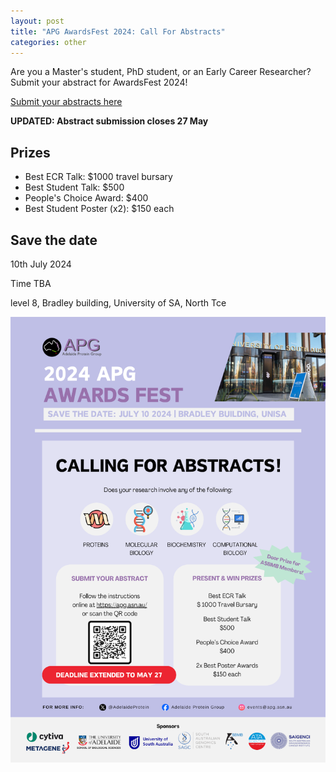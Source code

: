 ```yaml
---
layout: post
title: "APG AwardsFest 2024: Call For Abstracts"
categories: other
---
```


Are you a Master's student, PhD student, or an Early Career Researcher? 
Submit your abstract for AwardsFest 2024!

[Submit your abstracts here](https://forms.gle/Q4wakBV2bZGjxTUG8)

__UPDATED: Abstract submission closes 27 May__

## Prizes

 - Best ECR Talk: $1000 travel bursary
 - Best Student Talk: $500
 - People's Choice Award: $400
 - Best Student Poster (x2): $150 each

## Save the date

10th July 2024

Time TBA 

level 8, Bradley building, University of SA, North Tce

![](/assets/images/2024_awardsfest_cfa.png)
